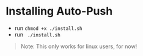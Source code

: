 # Installing Auto-Push
* run `chmod +x ./install.sh`
* run ` ./install.sh`

> Note: This only works for linux users, for now!